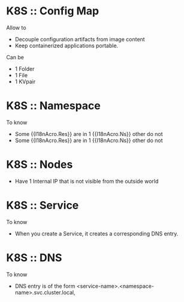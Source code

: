 <h1>K8S :: Config Map</h1>
Allow to
<ul>
    <li>Decouple configuration artifacts from image content</li>
    <li>Keep containerized applications portable.</li>
</ul>
Can be
<ul>
    <li>1 Folder</li>
    <li>1 File</li>
    <li>1 KVpair</li>
</ul>

<h1>K8S :: Namespace</h1>
To know
<ul>
    <li>Some {{I18nAcro.Res}} are in 1 {{I18nAcro.Ns}} other do not</li>
    <li>Some {{I18nAcro.Res}} are in 1 {{I18nAcro.Ns}} other do not</li>
</ul>


<h1>K8S :: Nodes</h1>
<ul>
    <li>Have 1 Internal IP that is not visible from the outside world</li>
</ul>

<h1>K8S :: Service</h1>
To know
<ul>
    <li>When you create a Service, it creates a corresponding DNS entry. </li>
</ul>

<h1>K8S :: DNS</h1>
To know
<ul>
    <li>DNS entry is of the form &lt;service-name>.&lt;namespace-name>.svc.cluster.local, </li>
</ul>

